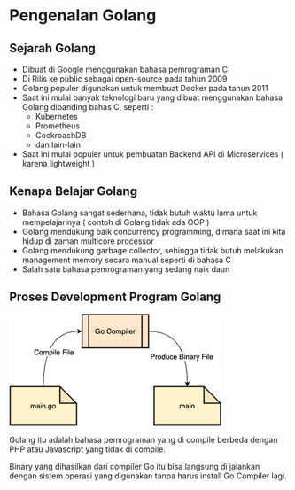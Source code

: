 # Pengenalan Golang

## Sejarah Golang

* Dibuat di Google menggunakan bahasa pemrograman C
* Di Rilis ke public sebagai open-source pada tahun 2009
* Golang populer digunakan untuk membuat Docker pada tahun 2011
* Saat ini mulai banyak teknologi baru yang dibuat menggunakan bahasa Golang dibanding bahas C, seperti :&#x20;
  * Kubernetes
  * Prometheus
  * CockroachDB
  * dan lain-lain
* Saat ini mulai populer untuk pembuatan Backend API di Microservices ( karena lightweight )

## Kenapa Belajar Golang

* Bahasa Golang sangat sederhana, tidak butuh waktu lama untuk mempelajarinya ( contoh di Golang tidak ada OOP )
* Golang mendukung baik concurrency programming, dimana saat ini kita hidup di zaman multicore processor
* Golang mendukung garbage collector, sehingga tidak butuh melakukan management memory secara manual seperti di bahasa C
* Salah satu bahasa pemrograman yang sedang naik daun

## Proses Development Program Golang

![](.gitbook/assets/go.drawio.png)

Golang itu adalah bahasa pemrograman yang di compile berbeda dengan PHP atau Javascript yang tidak di compile.

Binary yang dihasilkan dari compiler Go itu bisa langsung di jalankan dengan sistem operasi yang digunakan tanpa harus install Go Compiler lagi.
